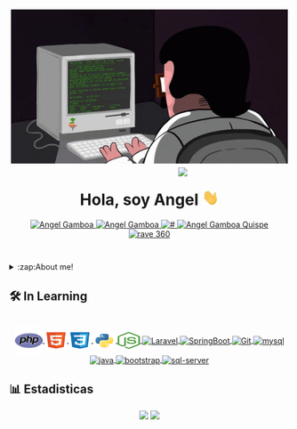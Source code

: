 <h1 align="center"><img src="IMG/code.gif" </h1> <img align='right' src='https://user-images.githubusercontent.com/5713670/87202985-820dcb80-c2b6-11ea-9f56-7ec461c497c3.gif' width='200'>
<h1 align="center">Hola, soy Angel <img src="IMG/saludo.gif" width="30px"></h1>

<table align="right">

<p align="center">
    <a href="https:https://my-website-opal-pi.vercel.app/" target="_blank">
    <img alt="Angel Gamboa" src="https://img.shields.io/badge/Website-3b5998?style=for-the-badge&logo=google-chrome&logoColor=white"/>
    </a>
    <a href="https://github.com/ANG3L-GAMBOA" target="blank">
    <img alt="Angel Gamboa" src="https://img.shields.io/badge/GitHub-100000?style=for-the-badge&logo=github&logoColor=white" />
    </a>
    <a href="https://www.linkedin.com/in/angel-gamboa-685bb4320/" target="_blank">
    <img alt="#" src="https://img.shields.io/badge/-LinkedIn-0e76a8?style=for-the-badge&logo=Linkedin&logoColor=white"/>
    </a>
    <a href="https://candidato.pe.computrabajo.com/candidate/home" target="_blank">
    <img alt="Angel Gamboa Quispe" src="https://img.shields.io/badge/-Computrabajo-12sdkad2?style=for-the-badge&logo=Computrabajo&logoColor=white&color=skyblue"/>
    </a>
    <a href="https://www.youtube.com/@rave3602" target="_blank">
    <img alt="rave 360" src="https://img.shields.io/badge/-Youtube-12sdkad2?style=for-the-badge&logo=Youtube&logoColor=white&color=red"/>
    </a>
</p>

</table>
<details>
<summary>:zap:About me!</summary>

###  💻 I am a software development student💻!!
- ¡I learn fast!
- I want to specialize in Back-End
-  I am 20 years
- PE I am from Perú
  <br>
## ⚙️ PRODUCTIVIDAD

  • SO: Windows</br>
  • Terminal: Git </br>
  • Editor de Texto : Visual Code</br>
  </details>

## 🛠 <!-- Skills -->In Learning

<div style="display: inline_block" align="center"><br>
    <a href="https://www.php.net/downloads.php" target="_blank">
    <img align="center" alt="Php" height="50" width="50" src="https://raw.githubusercontent.com/devicons/devicon/master/icons/php/php-original.svg">
    </a>
    <a href="https://lenguajehtml.com/html/">
    <img align="center" alt="HTML" height="30" width="40" src="https://raw.githubusercontent.com/devicons/devicon/master/icons/html5/html5-original.svg">
    </a>
    <a href="https://developer.mozilla.org/es/docs/Web/CSS">
    <img align="center" alt="CSS" height="30" width="40" src="https://raw.githubusercontent.com/devicons/devicon/master/icons/css3/css3-original.svg">
    </a>
    <!--<img align="center" alt="Js" height="30" width="40" src="https://raw.githubusercontent.com/devicons/devicon/master/icons/javascript/javascript-plain.svg">-->
    <!--<img align="center" alt="React" height="30" width="40" src="https://raw.githubusercontent.com/devicons/devicon/master/icons/react/react-original-wordmark.svg">-->
    <!-- <img align="center" alt="Nextjs" height="30" width="46" src="https://raw.githubusercontent.com/JosephVTX/icons/main/nextjs-icon.svg">-->
    <a href="https://www.python.org/">
    <img align="center" alt="Python" height="30" width="40" src="https://raw.githubusercontent.com/devicons/devicon/master/icons/python/python-original.svg">
    </a>
   <!--<a href="https://www.selenium.dev/">
    <img align="center" alt="Selenium" height="30" width="40" src="https://raw.githubusercontent.com/JosephVTX/icons/main/selenium-icon.svg">
    </a>-->
    <a href="https://nodejs.org/es">
    <img align="center" alt="NodeJs" height="30" width="40" src="https://raw.githubusercontent.com/JosephVTX/icons/main/nodejs-icon.svg">
    </a>
    <a href="https://laravel.com/docs/11.x/readme">
    <img align="center" alt="Laravel" height="30" width="40" src="https://www.vectorlogo.zone/logos/laravel/laravel-icon.svg">
    </a>
    <a href="https://spring.io/projects/spring-boot">
    <img align="center" alt="SpringBoot" height="30" width="40" src="https://www.vectorlogo.zone/logos/springio/springio-icon.svg">
    </a>
    <!--<img align="center" alt="Redux" height="30" width="40" src="https://raw.githubusercontent.com/devicons/devicon/master/icons/redux/redux-original.svg">-->
    <!--<img align="center" alt="Firebase" height="30" width="40" src="https://www.vectorlogo.zone/logos/firebase/firebase-icon.svg">-->
    <a href="https://git-scm.com/">
    <img align="center" alt="Git" height="30" width="40" src="https://www.vectorlogo.zone/logos/git-scm/git-scm-icon.svg">
    </a>
    <a href="https://www.mysql.com/"> 
    <img align="center" alt="mysql" height="40" width="40" src="https://raw.githubusercontent.com/danielcranney/readme-generator/main/public/icons/skills/mysql-colored.svg">
    </a>
    <a href="https://www.java.com/es/">
    <img align="center" alt="java" height="40" width="40" src="https://raw.githubusercontent.com/danielcranney/readme-generator/main/public/icons/skills/java-colored.svg">
    </a>
    <!--<img align="center" alt="Photoshop" height="30" width="40" src="https://upload.wikimedia.org/wikipedia/commons/a/af/Adobe_Photoshop_CC_icon.svg">-->
    <!--<img align="center" alt="Illustrator" height="30" width="40" src="https://upload.wikimedia.org/wikipedia/commons/f/fb/Adobe_Illustrator_CC_icon.svg">-->
    <!--<img align="center" alt="Postman" height="30" width="40" src="https://www.svgrepo.com/show/354202/postman-icon.svg">-->
    <!--<img align="center" alt="Wordpress" height="40" width="40" src="https://raw.githubusercontent.com/JosephVTX/icons/main/icons8-wordpress.svg">-->
    <!--<img align="center" alt="Wix" height="40" width="40" src="https://raw.githubusercontent.com/JosephVTX/icons/main/wix-icon.svg">-->
    <!--<img align="center" alt="Autocad" height="40" width="40" src="https://raw.githubusercontent.com/JosephVTX/icons/main/autocad-icon.svg">-->
    <!--<img align="center" alt="Solidworks" height="40" width="40" src="https://raw.githubusercontent.com/JosephVTX/icons/main/solidwork-icon.svg">-->
    <a href="https://getbootstrap.com" target="_blank">
    <img align="center" alt="bootstrap" height="40" width="40" src="https://raw.githubusercontent.com/danielcranney/readme-generator/main/public/icons/skills/bootstrap-colored.svg">
    </a> 
    <a href="https://www.microsoft.com/es-es/sql-server/sql-server-downloads">   
    <img align="center" alt="sql-server" height="40" width="40" src="http://upload.wikimedia.org/wikipedia/de/8/8c/Microsoft_SQL_Server_Logo.svg">
    </a>
  
</div>

##  📊 Estadisticas
<div align="center">
   <img height="150" src="https://github-readme-stats.vercel.app/api/top-langs/?username=ANG3L-GAMBOA&layout=compact&theme=tokyonight&count_private=true"> <img height="150" src="https://github-readme-stats.vercel.app/api?username=ANG3L-GAMBOA&theme=tokyonight&show_icons=true&count_private=true">
 </div>



